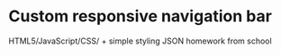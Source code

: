 # Custom responsive navigation bar
HTML5/JavaScript/CSS/ + simple styling
JSON homework from school
